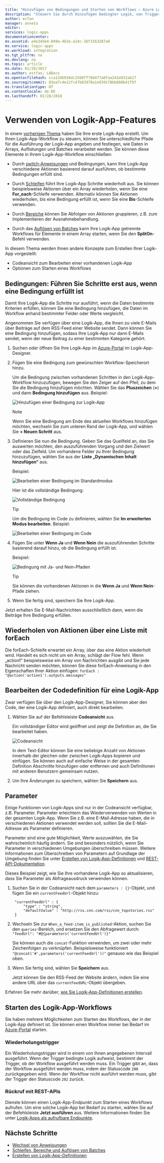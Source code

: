 ```yaml
---
title: "Hinzufügen von Bedingungen und Starten von Workflows – Azure Logic Apps | Microsoft-Dokumentation"
description: "Steuern Sie durch Hinzufügen bedingter Logik, von Triggern, Aktionen und Parametern, wie Workflows in Azure Logic Apps ausgeführt werden."
author: ecfan
manager: anneta
editor: 
services: logic-apps
documentationcenter: 
ms.assetid: e4e24de4-049a-4b3a-a14c-3bf3163287a8
ms.service: logic-apps
ms.workload: integration
ms.tgt_pltfrm: na
ms.devlang: na
ms.topic: article
ms.date: 01/28/2017
ms.author: estfan; LADocs
ms.openlocfilehash: cca13db916dc2560ff78d477a0faa241e032ab27
ms.sourcegitcommit: 83ea7c4e12fc47b83978a1e9391f8bb808b41f97
ms.translationtype: HT
ms.contentlocale: de-DE
ms.lasthandoff: 02/28/2018
---
```

# <a name="use-logic-apps-features"></a>Verwenden von Logik-App-Features

In einem [vorherigen Thema](../logic-apps/quickstart-create-first-logic-app-workflow.md) haben Sie Ihre erste Logik-App erstellt. Um Ihren Logik-App-Workflow zu steuern, können Sie unterschiedliche Pfade für die Ausführung der Logik-App angeben und festlegen, wie Daten in Arrays, Auflistungen und Batches verarbeitet werden. Sie können diese Elemente in Ihrem Logik-App-Workflow einschließen:

* Durch [switch-Anweisungen](../logic-apps/logic-apps-switch-case.md) und Bedingungen, kann Ihre Logik-App verschiedene Aktionen basierend darauf ausführen, ob bestimmte Bedingungen erfüllt sind.

* Durch [Schleifen](../logic-apps/logic-apps-loops-and-scopes.md) führt Ihre Logik-App Schritte wiederholt aus. Sie können beispielsweise Aktionen über ein Array wiederholen, wenn Sie eine **For_each**-Schleife verwenden. Alternativ können Sie Aktionen wiederholen, bis eine Bedingung erfüllt ist, wenn Sie eine **Bis**-Schleife verwenden.

* Durch [Bereiche](../logic-apps/logic-apps-loops-and-scopes.md) können Sie Abfolgen von Aktionen gruppieren, z.B. zum Implementieren der Ausnahmebehandlung.

* Durch das [Auflösen von Batches](../logic-apps/logic-apps-loops-and-scopes.md) kann Ihre Logik-App getrennte Workflows für Elemente in einem Array starten, wenn Sie den **SplitOn**-Befehl verwenden.

In diesem Thema werden Ihnen andere Konzepte zum Erstellen Ihrer Logik-App vorgestellt:

* Codeansicht zum Bearbeiten einer vorhandenen Logik-App
* Optionen zum Starten eines Workflows

## <a name="conditions-run-steps-only-after-meeting-a-condition"></a>Bedingungen: Führen Sie Schritte erst aus, wenn eine Bedingung erfüllt ist

Damit Ihre Logik-App die Schritte nur ausführt, wenn die Daten bestimmte Kriterien erfüllen, können Sie eine Bedingung hinzufügen, die Daten im Workflow anhand bestimmter Felder oder Werte vergleicht.

Angenommen Sie verfügen über eine Logik-App, die Ihnen zu viele E-Mails über Beiträge auf dem RSS-Feed einer Website sendet. Dann können Sie eine Bedingung hinzufügen, sodass Ihre Logik-App nur dann E-Mails sendet, wenn der neue Beitrag zu einer bestimmten Kategorie gehört.

1. Suchen oder öffnen Sie Ihre Logik-App im [Azure-Portal](https://portal.azure.com) im Logik-App-Designer.

2. Fügen Sie eine Bedingung zum gewünschten Workflow-Speicherort hinzu. 

   Um die Bedingung zwischen vorhandenen Schritten in den Logik-App-Workflow hinzuzufügen, bewegen Sie den Zeiger auf den Pfeil, zu dem Sie die Bedingung hinzufügen möchten. 
   Wählen Sie das **Pluszeichen** (**+**) und dann **Bedingung hinzufügen** aus. Beispiel: 

   ![Hinzufügen einer Bedingung zur Logik-App](./media/logic-apps-use-logic-app-features/add-condition.png)

   > [!NOTE]
   > Wenn Sie eine Bedingung am Ende des aktuellen Workflows hinzufügen möchten, wechseln Sie zum unteren Rand der Logik-App, und wählen Sie **+ Neuen Schritt** aus.

3. Definieren Sie nun die Bedingung. Geben Sie das Quellfeld an, das Sie auswerten möchten, den auszuführenden Vorgang und den Zielwert oder das Zielfeld. Um vorhandene Felder zu Ihrer Bedingung hinzuzufügen, wählen Sie aus der **Liste „Dynamischen Inhalt hinzufügen“** aus.

   Beispiel: 

   ![Bearbeiten einer Bedingung im Standardmodus](./media/logic-apps-use-logic-app-features/edit-condition-basic-mode.png)

   Hier ist die vollständige Bedingung:

   ![Vollständige Bedingung](./media/logic-apps-use-logic-app-features/edit-condition-basic-mode-2.png)

   > [!TIP]
   > Um die Bedingung im Code zu definieren, wählen Sie **Im erweiterten Modus bearbeiten**. Beispiel: 
   > 
   > ![Bearbeiten einer Bedingung im Code](./media/logic-apps-use-logic-app-features/edit-condition-advanced-mode.png)

4. Fügen Sie unter **Wenn Ja** und **Wenn Nein** die auszuführenden Schritte basierend darauf hinzu, ob die Bedingung erfüllt ist.

   Beispiel: 

   ![Bedingung mit Ja- und Nein-Pfaden](./media/logic-apps-use-logic-app-features/condition-yes-no-path.png)

   > [!TIP]
   > Sie können die vorhandenen Aktionen in die **Wenn Ja** und **Wenn Nein**-Pfade ziehen.

5. Wenn Sie fertig sind, speichern Sie Ihre Logik-App.

Jetzt erhalten Sie E-Mail-Nachrichten ausschließlich dann, wenn die Beiträge Ihre Bedingung erfüllen.

## <a name="repeat-actions-over-a-list-with-foreach"></a>Wiederholen von Aktionen über eine Liste mit forEach

Die forEach-Schleife erwartet ein Array, über das eine Aktion wiederholt wird. Handelt es sich nicht um ein Array, schlägt der Flow fehl. Wenn „action1“ beispielsweise ein Array von Nachrichten ausgibt und Sie jede Nachricht senden möchten, können Sie diese forEach-Anweisung in den Eigenschaften Ihrer Aktion einfügen: `forEach : "@action('action1').outputs.messages"`

## <a name="edit-the-code-definition-for-a-logic-app"></a>Bearbeiten der Codedefinition für eine Logik-App

Zwar verfügen Sie über den Logik-App-Designer, Sie können aber den Code, der eine Logik-App definiert, auch direkt bearbeiten.

1. Wählen Sie auf der Befehlsleiste **Codeansicht** aus.

    Ein vollständiger Editor wird geöffnet und zeigt die Definition an, die Sie bearbeitet haben.

    ![Codeansicht](media/logic-apps-use-logic-app-features/codeview.png)

    In dem Text-Editor können Sie eine beliebige Anzahl von Aktionen innerhalb der gleichen oder zwischen Logik-Apps kopieren und einfügen. 
    Sie können auch auf einfache Weise in der gesamten Definition Abschnitte hinzufügen oder entfernen und auch Definitionen mit anderen Benutzern gemeinsam nutzen.

2. Um Ihre Änderungen zu speichern, wählen Sie **Speichern** aus.

## <a name="parameters"></a>Parameter

Einige Funktionen von Logik-Apps sind nur in der Codeansicht verfügbar, z.B. Parameter. Parameter erleichtern das Wiederverwenden von Werten in der gesamten Logik-App. Wenn Sie z.B. eine E-Mail-Adresse haben, die in verschiedenen Aktionen verwendet werden soll, sollten Sie die E-Mail-Adresse als Parameter definieren.

Parameter sind eine gute Möglichkeit, Werte auszuwählen, die Sie wahrscheinlich häufig ändern. Sie sind besonders nützlich, wenn Sie Parameter in verschiedenen Umgebungen überschreiben müssen. Weitere Informationen zum Überschreiben von Parametern auf Grundlage der Umgebung finden Sie unter [Erstellen von Logik-App-Definitionen](../logic-apps/logic-apps-author-definitions.md) und [REST-API-Dokumentation](https://docs.microsoft.com/rest/api/logic).

Dieses Beispiel zeigt, wie Sie Ihre vorhandene Logik-App so aktualisieren, dass Sie Parameter als Abfrageausdruck verwenden können.

1. Suchen Sie in der Codeansicht nach dem `parameters : {}`-Objekt, und fügen Sie ein `currentFeedUrl`-Objekt hinzu:

        "currentFeedUrl" : {
            "type" : "string",
            "defaultValue" : "http://rss.cnn.com/rss/cnn_topstories.rss"
        }

2. Wechseln Sie zur `When_a_feed-item_is_published`-Aktion, suchen Sie den `queries`-Bereich, und ersetzen Sie den Abfragewert durch: `"feedUrl": "#@{parameters('currentFeedUrl')}"` 

    Sie können auch die `concat`-Funktion verwenden, um zwei oder mehr Zeichenfolgen zu verknüpfen. 
    Beispielsweise funktioniert `"@concat('#',parameters('currentFeedUrl'))"` genauso wie das Beispiel oben.

3.  Wenn Sie fertig sind, wählen Sie **Speichern** aus. 

    Jetzt können Sie den RSS-Feed der Website ändern, indem Sie eine andere URL über das `currentFeedURL`-Objekt übergeben.

Erfahren Sie mehr darüber, [wie Sie Logik-App-Definitionen erstellen](../logic-apps/logic-apps-author-definitions.md).

## <a name="start-logic-app-workflows"></a>Starten des Logik-App-Workflows

Sie haben mehrere Möglichkeiten zum Starten des Workflows, der in der Logik-App definiert ist. Sie können einen Workflow immer bei Bedarf im [Azure-Portal] starten.

### <a name="recurrence-triggers"></a>Wiederholungstrigger

Ein Wiederholungstrigger wird in einem von Ihnen angegebenen Intervall ausgeführt. Wenn der Trigger bedingte Logik aufweist, bestimmt der Trigger, ob der Workflow ausgeführt werden muss. Ein Trigger gibt an, dass der Workflow ausgeführt werden muss, indem der Statuscode `200` zurückgegeben wird. Wenn der Workflow nicht ausführt werden muss, gibt der Trigger den Statuscode `202` zurück.

### <a name="callback-using-rest-apis"></a>Rückruf mit REST-APIs

Dienste können einen Logik-App-Endpunkt zum Starten eines Workflows aufrufen. Um eine solche Logik-App bei Bedarf zu starten, wählen Sie auf der Befehlsleiste **Jetzt ausführen** aus. Weitere Informationen finden Sie unter [Logik-Apps als aufrufbare Endpunkte](../logic-apps/logic-apps-http-endpoint.md). 

<!-- Shared links -->
[Azure-Portal]: https://portal.azure.com

## <a name="next-steps"></a>Nächste Schritte

* [Wechsel von Anweisungen](../logic-apps/logic-apps-switch-case.md) 
* [Schleifen, Bereiche und Auflösen von Batches](../logic-apps/logic-apps-loops-and-scopes.md)
* [Erstellen von Logik-App-Definitionen](../logic-apps/logic-apps-author-definitions.md)